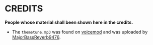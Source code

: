 # CREDITS
**People whose material shall been shown here in the credits.**
- The `themetune.mp3` was found on [voicemod](https://tuna.voicemod.net/sound/24225899-3086-47e3-a873-1464e84586cf) and was uploaded by [MajorBassReverb9476](https://tuna.voicemod.net/user/majorbassreverb9476).
